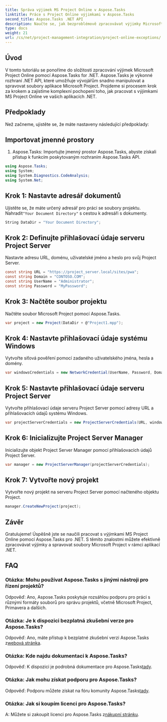 ```yaml
---
title: Správa výjimek MS Project Online v Aspose.Tasks
linktitle: Práce s Project Online výjimkami v Aspose.Tasks
second_title: Aspose.Tasks .NET API
description: Naučte se, jak bezproblémově zpracovávat výjimky Microsoft Project Online pomocí Aspose.Tasks for .NET. Návod krok za krokem pro efektivní řízení projektu.
type: docs
weight: 21
url: /cs/net/project-management-integration/project-online-exceptions/
---
```

## Úvod
V tomto tutoriálu se ponoříme do složitosti zpracování výjimek Microsoft Project Online pomocí Aspose.Tasks for .NET. Aspose.Tasks je výkonné rozhraní .NET API, které umožňuje vývojářům snadno manipulovat a spravovat soubory aplikace Microsoft Project. Projdeme si procesem krok za krokem a zajistíme komplexní pochopení toho, jak pracovat s výjimkami MS Project Online ve vašich aplikacích .NET.
## Předpoklady
Než začneme, ujistěte se, že máte nastaveny následující předpoklady:

## Importovat jmenné prostory
1. Aspose.Tasks: Importujte jmenný prostor Aspose.Tasks, abyste získali přístup k funkcím poskytovaným rozhraním Aspose.Tasks API.
```csharp
using Aspose.Tasks;
using System;
using System.Diagnostics.CodeAnalysis;
using System.Net;

```

## Krok 1: Nastavte adresář dokumentů
 Ujistěte se, že máte určený adresář pro práci se soubory projektu. Nahradit`"Your Document Directory"` s cestou k adresáři s dokumenty.
```csharp
String DataDir = "Your Document Directory";
```
## Krok 2: Definujte přihlašovací údaje serveru Project Server
Nastavte adresu URL, doménu, uživatelské jméno a heslo pro svůj Project Server.
```csharp
const string URL = "https://project_server.local/sites/pwa";
const string Domain = "CONTOSO.COM";
const string UserName = "Administrator";
const string Password = "MyPassword";
```
## Krok 3: Načtěte soubor projektu
Načtěte soubor Microsoft Project pomocí Aspose.Tasks.
```csharp
var project = new Project(DataDir + @"Project1.mpp");
```
## Krok 4: Nastavte přihlašovací údaje systému Windows
Vytvořte síťová pověření pomocí zadaného uživatelského jména, hesla a domény.
```csharp
var windowsCredentials = new NetworkCredential(UserName, Password, Domain);
```
## Krok 5: Nastavte přihlašovací údaje serveru Project Server
Vytvořte přihlašovací údaje serveru Project Server pomocí adresy URL a přihlašovacích údajů systému Windows.
```csharp
var projectServerCredentials = new ProjectServerCredentials(URL, windowsCredentials);
```
## Krok 6: Inicializujte Project Server Manager
Inicializujte objekt Project Server Manager pomocí přihlašovacích údajů Project Server.
```csharp
var manager = new ProjectServerManager(projectServerCredentials);
```
## Krok 7: Vytvořte nový projekt
Vytvořte nový projekt na serveru Project Server pomocí načteného objektu Project.
```csharp
manager.CreateNewProject(project);
```

## Závěr
Gratulujeme! Úspěšně jste se naučili pracovat s výjimkami MS Project Online pomocí Aspose.Tasks pro .NET. S těmito znalostmi můžete efektivně zpracovávat výjimky a spravovat soubory Microsoft Project v rámci aplikací .NET.
## FAQ
### Otázka: Mohu používat Aspose.Tasks s jinými nástroji pro řízení projektů?
Odpověď: Ano, Aspose.Tasks poskytuje rozsáhlou podporu pro práci s různými formáty souborů pro správu projektů, včetně Microsoft Project, Primavera a dalších.
### Otázka: Je k dispozici bezplatná zkušební verze pro Aspose.Tasks?
 Odpověď: Ano, máte přístup k bezplatné zkušební verzi Aspose.Tasks z[webová stránka](https://releases.aspose.com/).
### Otázka: Kde najdu dokumentaci k Aspose.Tasks?
 Odpověď: K dispozici je podrobná dokumentace pro Aspose.Tasks[tady](https://reference.aspose.com/tasks/net/).
### Otázka: Jak mohu získat podporu pro Aspose.Tasks?
Odpověď: Podporu můžete získat na fóru komunity Aspose.Tasks[tady](https://forum.aspose.com/c/tasks/15).
### Otázka: Jak si koupím licenci pro Aspose.Tasks?
 A: Můžete si zakoupit licenci pro Aspose.Tasks z[nákupní stránku](https://purchase.aspose.com/buy).